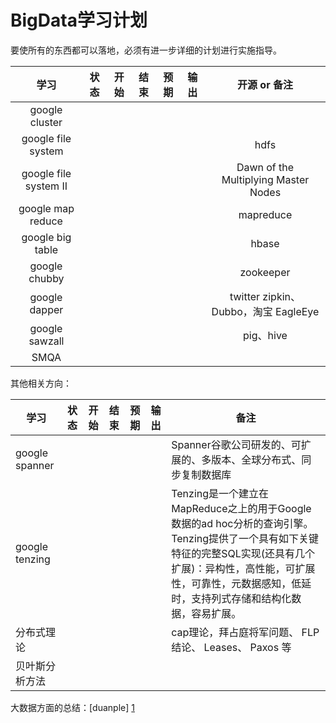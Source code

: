 # BigData学习计划

要使所有的东西都可以落地，必须有进一步详细的计划进行实施指导。

|学习|状态|开始|结束|预期|输出|开源 or 备注|
|:---:|:---:|:---:|:---:|:---:|:---:|:---:|
|google cluster|||||||
|google file system||||||hdfs|
|google file system II||||||Dawn of the Multiplying Master Nodes|
|google map reduce||||||mapreduce|
|google big table||||||hbase|
|google chubby ||||||zookeeper|
|google dapper||||||twitter zipkin、Dubbo，淘宝 EagleEye|
|google sawzall||||||pig、hive|
|SMQA|||||||Lambda架构，kappa架构|


其他相关方向：

|学习|状态|开始|结束|预期|输出|备注|
|---|---|---|---|---|---|---|
|google spanner||||||Spanner谷歌公司研发的、可扩展的、多版本、全球分布式、同步复制数据库|
|google tenzing||||||Tenzing是一个建立在MapReduce之上的用于Google数据的ad hoc分析的查询引擎。Tenzing提供了一个具有如下关键特征的完整SQL实现(还具有几个扩展)：异构性，高性能，可扩展性，可靠性，元数据感知，低延时，支持列式存储和结构化数据，容易扩展。|
|分布式理论||||||cap理论，拜占庭将军问题、 FLP 结论、 Leases、 Paxos 等|
|贝叶斯分析方法|||||||


大数据方面的总结：[duanple] [1]

[1]: http://duanple.blog.163.com/blog/static/709717672011330101333271/ "duanple"